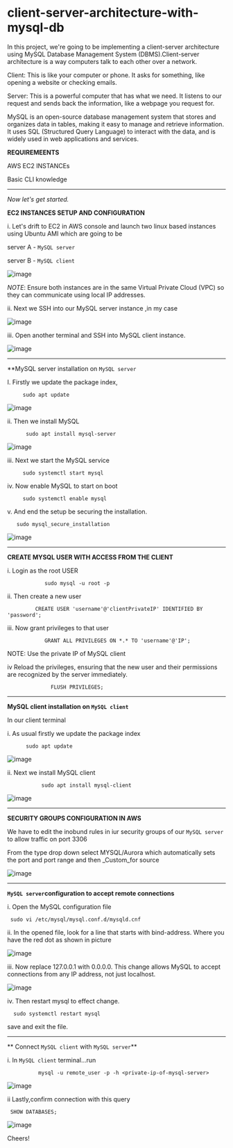# client-server-architecture-with-mysql-db


In this project, we're going to be implementing a client-server architecture using MySQL Database Management System (DBMS).Client-server architecture is a way computers talk to each other over a network.

Client: This is like your computer or phone. It asks for something, like opening a website or checking emails.

Server: This is a powerful computer that has what we need. It listens to our request and sends back the information, like a webpage you request for.

MySQL is an open-source database management system that stores and organizes data in tables, making it easy to manage and retrieve information. It uses SQL (Structured Query Language) to interact with the data, and is widely used in web applications and services.



**REQUIREMEENTS**

AWS EC2 INSTANCEs

Basic CLI knowledge


***


_Now let's get started._


**EC2 INSTANCES SETUP AND CONFIGURATION**

i.  Let's drift to EC2 in AWS console and launch two linux based instances using Ubuntu AMI which are going to be

 server A - `MySQL server`

 server B - `MySQL client`


 ![image](https://github.com/user-attachments/assets/7151681d-7b4d-4bd2-86eb-f3ad904b04e3)

*NOTE*: Ensure both instances are in the same Virtual Private Cloud (VPC) so they can communicate using local IP addresses.

ii.  Next we SSH into our MySQL server instance ,in my case

![image](https://github.com/user-attachments/assets/35854496-e022-45a1-8fab-45db3f9e1b59)

iii. Open another terminal and SSH into MySQL client instance.

 ![image](https://github.com/user-attachments/assets/5c275b97-69d2-4ae6-99b2-8d4504444a9f)


***

**MySQL server installation on `MySQL server`

I. Firstly we update the package index,

         sudo apt update

![image](https://github.com/user-attachments/assets/c333c296-1210-4a65-ae59-762ac6ccf18f)

ii. Then we install MySQL

          sudo apt install mysql-server


![image](https://github.com/user-attachments/assets/ebd3bcfe-87db-4adb-89a0-a10f15939033)


iii.  Next we start the MySQL service

         sudo systemctl start mysql
         
iv.  Now enable MySQL to start on boot

         sudo systemctl enable mysql

v. And end the setup be securing the installation.

       sudo mysql_secure_installation


![image](https://github.com/user-attachments/assets/0b9d9134-64b7-4141-b141-82b5dbfce307)


***

**CREATE MYSQL USER WITH ACCESS FROM THE CLIENT**

i. Login as the root USER 

                sudo mysql -u root -p

ii. Then create a new user 

             CREATE USER 'username'@'clientPrivateIP' IDENTIFIED BY 'password';


iii. Now grant privileges to that user 

                GRANT ALL PRIVILEGES ON *.* TO 'username'@'IP';

NOTE: Use the private IP of MySQL client


iv Reload the privileges, ensuring that the new user and their permissions are recognized by the server immediately.

                  FLUSH PRIVILEGES;


***
                  

**MySQL client installation on `MySQL client`**


In our client terminal

i. As usual firstly we update the package index 

          sudo apt update

   ![image](https://github.com/user-attachments/assets/d35ebdea-1fd1-400f-b465-df4f0bec767f)
   
ii.    Next we install MySQL client

               sudo apt install mysql-client


![image](https://github.com/user-attachments/assets/5c701b87-f3bb-4344-942a-a1f14147feb0)

***


**SECURITY GROUPS CONFIGURATION IN AWS**

We have to edit the inobund rules in iur security groups of our `MySQL server`  to allow traffic on port 3306

 From the type drop down select MYSQL/Aurora which automatically sets the port and port range and then _Custom_for source

![image](https://github.com/user-attachments/assets/07792b50-270a-4ef8-9e08-a7b7d7ddde1c)

***

**`MySQL server`configuration to accept remote connections**

i. Open the MySQL configuration file

     sudo vi /etc/mysql/mysql.conf.d/mysqld.cnf

ii. In the opened file, look for a line that starts with bind-address. Where you have the red dot as shown in picture

![image](https://github.com/user-attachments/assets/3a291af6-a9c0-4148-8072-cf0bf7522ec3)


iii. Now replace 127.0.0.1 with 0.0.0.0. This change allows MySQL to accept connections from any IP address, not just localhost.

![image](https://github.com/user-attachments/assets/a1786144-d517-44a4-9eb2-bf342670eabb)

 iv. Then restart mysql to effect change.

      sudo systemctl restart mysql
 
 save and exit the file.


***

** Connect `MySQL client` with `MySQL server`**

i. In  `MySQL client` terminal...run 

              mysql -u remote_user -p -h <private-ip-of-mysql-server>


  ![image](https://github.com/user-attachments/assets/8941e605-1b0e-42a5-942f-481501d28575)



ii  Lastly,confirm connection with this query


     SHOW DATABASES;


![image](https://github.com/user-attachments/assets/8fcc93b1-418d-4b46-bce6-08a0c653ef58)

    


Cheers!











   
       

                  

                  







        


      




     

    





 

 


 



       

      

      















